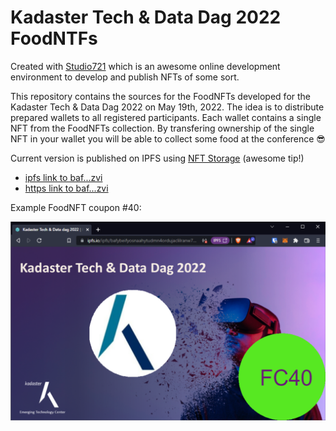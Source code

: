 # Kadaster Tech & Data Dag 2022 FoodNTFs

Created with [Studio721](https://www.721.so/) which is an awesome online development environment to develop and publish NFTs of some sort.

This repository contains the sources for the FoodNFTs developed for the Kadaster Tech & Data Dag 2022 on May 19th, 2022. The idea is to distribute prepared wallets to all registered participants. Each wallet contains a single NFT from the FoodNFTs collection. By transfering ownership of the single NFT in your wallet you will be able to collect some food at the conference :sunglasses:

Current version is published on IPFS using [NFT Storage](https://nft.storage/) (awesome tip!)

- [ipfs link to baf...zvi](ipfs://bafybeidpqdm5pwxd6bkognr7bwmvmhxowdfitfgwiho34xbi2mio6qc7yi)
- [https link to baf...zvi](https://bafybeidy27fh3ma4e6cxy34d2kzy2uemn2d2m4pgb3bbgm5x3psttqqzvi.ipfs.nftstorage.link/)


Example FoodNFT coupon #40:

![token 40](FoodNFT-40.png)
